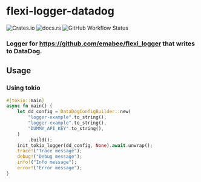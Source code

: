 # flexi-logger-datadog

![Crates.io](https://img.shields.io/crates/v/flexi-logger-datadog)
![docs.rs](https://docs.rs/flexi_logger_datadog/badge.svg)
![GitHub Workflow Status](https://img.shields.io/github/checks-status/sevco/flexi-logger-datadog/main)

### Logger for https://github.com/emabee/flexi_logger that writes to DataDog.

## Usage

### Using tokio

```rust
#[tokio::main]
async fn main() {
    let dd_config = DataDogConfigBuilder::new(
        "logger-example".to_string(),
        "logger-example".to_string(),
        "DUMMY_API_KEY".to_string(),
    )
        .build();
    init_tokio_logger(dd_config, None).await.unwrap();
    trace!("Trace message");
    debug!("Debug message");
    info!("Info message");
    error!("Error message");
}
```